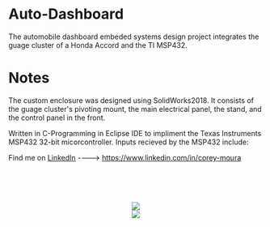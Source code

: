 # Auto-Dashboard
The automobile dashboard embeded systems design project integrates the guage cluster of a Honda Accord and the TI MSP432.

# Notes
The custom enclosure was designed using SolidWorks2018.  It consists of the guage cluster's pivoting mount, the main electrical panel, the stand, and the control panel in the front. 

Written in C-Programming in Eclipse IDE to impliment the Texas Instruments MSP432 32-bit micorcontroller.  Inputs recieved by 
the MSP432 include:  

Find me on [LinkedIn](https://www.linkedin.com/in/corey-moura)   ---->  https://www.linkedin.com/in/corey-moura
 
<br/>
<br/>
<br/>

<p align="center">

<img src="https://user-images.githubusercontent.com/37875517/93637646-e8545000-f9c3-11ea-8ea6-f13463e080b5.jpeg">

<br/>

<img src="https://user-images.githubusercontent.com/37875517/93640508-b2659a80-f9c8-11ea-826f-02784ce7845a.jpeg">

<p>
 


